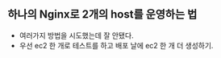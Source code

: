 ## 하나의 Nginx로 2개의 host를 운영하는 법

-  여러가지 방법을 시도했는데 잘 안됐다. 
- 우선 ec2 한 개로 테스트를 하고 배포 날에 ec2 한 개 더 생성하기.